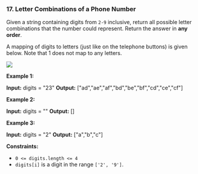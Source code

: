 ### 17\. Letter Combinations of a Phone Number

Given a string containing digits from `2-9` inclusive, return all possible letter combinations that the number could represent. Return the answer in **any order**.

A mapping of digits to letters (just like on the telephone buttons) is given below. Note that 1 does not map to any letters.

![](https://assets.leetcode.com/uploads/2022/03/15/1200px-telephone-keypad2svg.png)

**Example 1:**

**Input:** digits = "23"
**Output:** \["ad","ae","af","bd","be","bf","cd","ce","cf"\]

**Example 2:**

**Input:** digits = ""
**Output:** \[\]

**Example 3:**

**Input:** digits = "2"
**Output:** \["a","b","c"\]

**Constraints:**

*   `0 <= digits.length <= 4`
*   `digits[i]` is a digit in the range `['2', '9']`.
